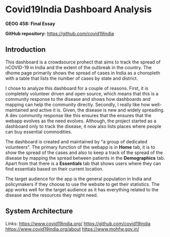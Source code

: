 # Covid19India Dashboard Analysis

**GEOG 458: Final Essay**

**GitHub repository:** https://github.com/covid19india

## Introduction

This dashboard is a crowdsource prohect that aims to track the spread of nCOVID-19 in India and the extent of the outbreak in the country. The dhome page primarily shows the spread of cases in India as a choropleth with a table that lists the number of cases by state and district.

I chose to analyze this dashboard for a couple of reasons. First, it is completely volunteer driven and open source, which means that this is a community response to the disease and shows how dashboards and mapping can help the community directly. Secondly, I really like how well-maintained and active it is. Given, the disease is new and widely spreading. A dev community response like this ensures that the ensures that the webapp evolves as the need evolves. Although, the project started as a dashboard only to track the disease, it now also lists places where people can buy essential commodities.

The dashboard is created and maintained by "a group of dedicated volunteers". The primary function of the webapp is in **Home** tab, it is to show the spread of the cases and also to keep a track of the spread of the disease by mapping the spread between patients in the **Demographics** tab. Apart from that there is a **Essentials** tab that shows users where they can find essentials based on their current location.

The target audience for the app is the general population in India and policymakers if they choose to use the website to get their statistics. The app works well for the target audience as it has everything related to the disease and the resources they might need.

## System Architecture

Links:
https://www.covid19india.org/
https://github.com/covid19india
https://www.covid19india.org/about
https://www.mohfw.gov.in/
